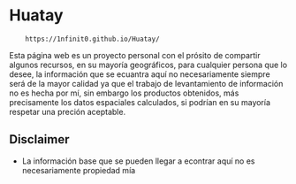 # Huatay

		https://1nfinit0.github.io/Huatay/

Esta página web es un proyecto personal con el prósito de compartir algunos recursos, en su mayoría geográficos, para cualquier persona que lo desee, la información que se ecuantra aquí no necesariamente siempre será de la mayor calidad ya que el trabajo de levantamiento de información no es hecha por mí, sin embargo los productos obtenidos, más precisamente los datos espaciales calculados, si podrían en su mayoría respetar una preción aceptable.

## Disclaimer

- La información base que se pueden llegar a econtrar aquí no es necesariamente propiedad mía
